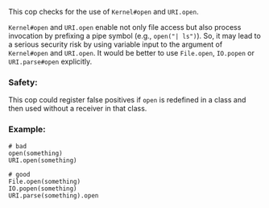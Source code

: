This cop checks for the use of `Kernel#open` and `URI.open`.

`Kernel#open` and `URI.open` enable not only file access but also process
invocation by prefixing a pipe symbol (e.g., `open("| ls")`).
So, it may lead to a serious security risk by using variable input to
the argument of `Kernel#open` and `URI.open`. It would be better to use
`File.open`, `IO.popen` or `URI.parse#open` explicitly.

### Safety:

This cop could register false positives if `open` is redefined
in a class and then used without a receiver in that class.

### Example:
    # bad
    open(something)
    URI.open(something)

    # good
    File.open(something)
    IO.popen(something)
    URI.parse(something).open